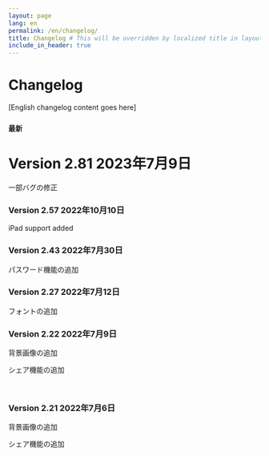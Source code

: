 ```yaml
---
layout: page
lang: en
permalink: /en/changelog/
title: Changelog # This will be overridden by localized title in layout if set up correctly
include_in_header: true
---
```


# Changelog

[English changelog content goes here]

### `最新`
# **Version 2.81** 2023年7月9日
一部バグの修正

### **Version 2.57** 2022年10月10日
iPad support added

### **Version 2.43** 2022年7月30日
パスワード機能の追加

### **Version 2.27** 2022年7月12日
フォントの追加

### **Version 2.22** 2022年7月9日
背景画像の追加

シェア機能の追加

<br>

### **Version 2.21** 2022年7月6日
背景画像の追加

シェア機能の追加

<br>